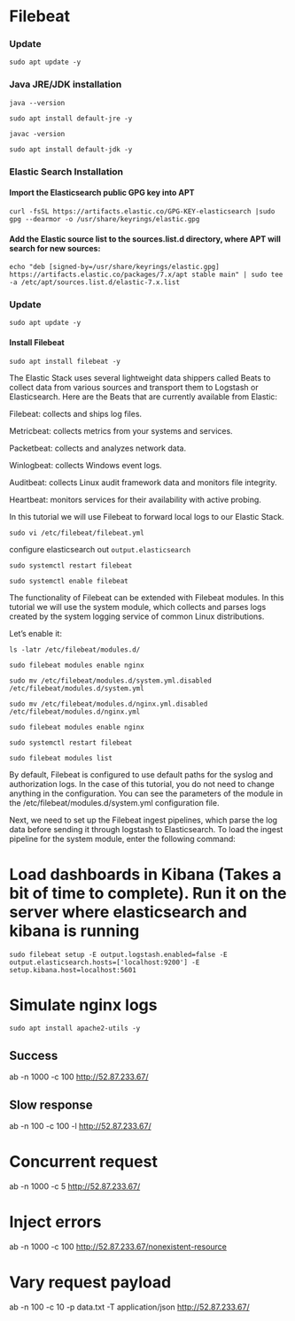 # Filebeat

### Update
`sudo apt update -y`

### Java JRE/JDK installation

`java --version`

`sudo apt install default-jre -y`

`javac -version`

`sudo apt install default-jdk -y`

### Elastic Search Installation

#### Import the Elasticsearch public GPG key into APT

`curl -fsSL https://artifacts.elastic.co/GPG-KEY-elasticsearch |sudo gpg --dearmor -o /usr/share/keyrings/elastic.gpg`

#### Add the Elastic source list to the sources.list.d directory, where APT will search for new sources:

`echo "deb [signed-by=/usr/share/keyrings/elastic.gpg] https://artifacts.elastic.co/packages/7.x/apt stable main" | sudo tee -a /etc/apt/sources.list.d/elastic-7.x.list`

### Update

`sudo apt update -y`

#### Install Filebeat

`sudo apt install filebeat -y`

The Elastic Stack uses several lightweight data shippers called Beats to collect data from various sources and transport them to Logstash or Elasticsearch. Here are the Beats that are currently available from Elastic:

Filebeat: collects and ships log files.

Metricbeat: collects metrics from your systems and services.

Packetbeat: collects and analyzes network data.

Winlogbeat: collects Windows event logs.

Auditbeat: collects Linux audit framework data and monitors file integrity.

Heartbeat: monitors services for their availability with active probing.

In this tutorial we will use Filebeat to forward local logs to our Elastic Stack.

`sudo vi /etc/filebeat/filebeat.yml`

configure elasticsearch out `output.elasticsearch`

`sudo systemctl restart filebeat`

`sudo systemctl enable filebeat`

The functionality of Filebeat can be extended with Filebeat modules. In this tutorial we will use the system module, which collects and parses logs created by the system logging service of common Linux distributions.

Let’s enable it:

`ls -latr /etc/filebeat/modules.d/`

`sudo filebeat modules enable nginx`

`sudo mv /etc/filebeat/modules.d/system.yml.disabled /etc/filebeat/modules.d/system.yml`

`sudo mv /etc/filebeat/modules.d/nginx.yml.disabled /etc/filebeat/modules.d/nginx.yml`

`sudo filebeat modules enable nginx`

`sudo systemctl restart filebeat`

`sudo filebeat modules list`

By default, Filebeat is configured to use default paths for the syslog and authorization logs. In the case of this tutorial, you do not need to change anything in the configuration. You can see the parameters of the module in the /etc/filebeat/modules.d/system.yml configuration file.

Next, we need to set up the Filebeat ingest pipelines, which parse the log data before sending it through logstash to Elasticsearch. To load the ingest pipeline for the system module, enter the following command:

# Load dashboards in Kibana (Takes a bit of time to complete). Run it on the server where elasticsearch and kibana is running

`sudo filebeat setup -E output.logstash.enabled=false -E output.elasticsearch.hosts=['localhost:9200'] -E setup.kibana.host=localhost:5601`

# Simulate nginx logs

`sudo apt install apache2-utils -y`

## Success

ab -n 1000 -c 100 http://52.87.233.67/

## Slow response

ab -n 100 -c 100 -l http://52.87.233.67/

# Concurrent request

ab -n 1000 -c 5 http://52.87.233.67/

# Inject errors

ab -n 1000 -c 100 http://52.87.233.67/nonexistent-resource

# Vary request payload

ab -n 100 -c 10 -p data.txt -T application/json http://52.87.233.67/
